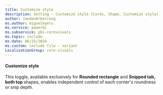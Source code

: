 ```yaml
---
title: Customize style
description: Setting - Customize style (Cards, Shape, Customize style)
author: JaedenArmstrong
ms.author: miguelmyers
ms.service: powerbi
ms.subservice: pbi-corevisuals
ms.topic: include
ms.date: 06/25/2024
ms.custom: include file - variant
LocalizationGroup: core-visuals
---
```

#### Customize style

This toggle, available exclusively for **Rounded rectangle** and **Snipped tab, both top** shapes, enables independent control of each corner's roundness or snip depth.
